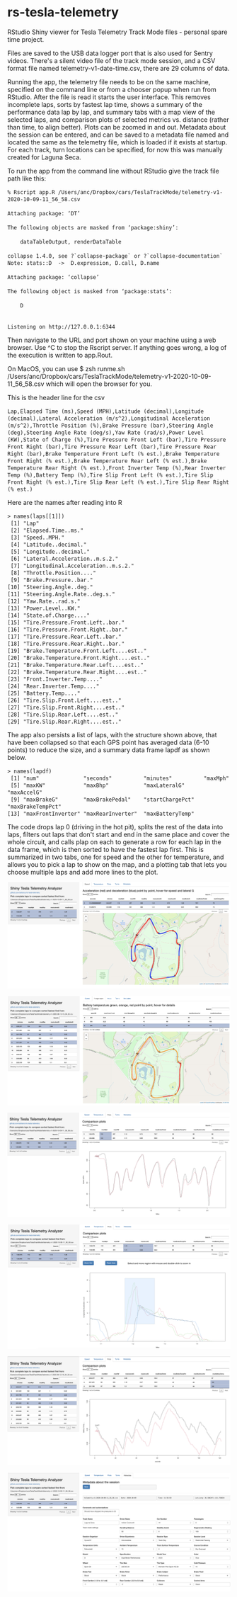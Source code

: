# rs-tesla-telemetry
RStudio Shiny viewer for Tesla Telemetry Track Mode files - personal spare time project.

Files are saved to the USB data logger port that is also used for Sentry videos. There's a silent video file of the track mode session, and a CSV format file named telemetry-v1-date-time.csv, there are 29 columns of data.

Running the app, the telemetry file needs to be on the same machine, specified on the command line or from a chooser popup when run from RStudio. After the file is read it starts the user interface. This removes incomplete laps, sorts by fastest lap time, shows a summary of the performance data lap by lap, and summary tabs with a map view of the selected laps, and comparison plots of selected metrics vs. distance (rather than time, to align better). Plots can be zoomed in and out. Metadata about the session can be entered, and can be saved to a metadata file named and located the same as the telemetry file, which is loaded if it exists at startup. For each track, turn locations can be specified, for now this was manually created for Laguna Seca.

To run the app from the command line without RStudio give the track file path like this:
```
% Rscript app.R /Users/anc/Dropbox/cars/TeslaTrackMode/telemetry-v1-2020-10-09-11_56_58.csv

Attaching package: ‘DT’

The following objects are masked from ‘package:shiny’:

    dataTableOutput, renderDataTable

collapse 1.4.0, see ?`collapse-package` or ?`collapse-documentation`
Note: stats::D  ->  D.expression, D.call, D.name

Attaching package: ‘collapse’

The following object is masked from ‘package:stats’:

    D


Listening on http://127.0.0.1:6344
```
Then navigate to the URL and port shown on your machine using a web browser. Use ^C to stop the Rscript server.
If anything goes wrong, a log of the execution is written to app.Rout.

On MacOS, you can use $ zsh runme.sh /Users/anc/Dropbox/cars/TeslaTrackMode/telemetry-v1-2020-10-09-11_56_58.csv which will open the browser for you.


This is the header line for the csv
```
Lap,Elapsed Time (ms),Speed (MPH),Latitude (decimal),Longitude (decimal),Lateral Acceleration (m/s^2),Longitudinal Acceleration (m/s^2),Throttle Position (%),Brake Pressure (bar),Steering Angle (deg),Steering Angle Rate (deg/s),Yaw Rate (rad/s),Power Level (KW),State of Charge (%),Tire Pressure Front Left (bar),Tire Pressure Front Right (bar),Tire Pressure Rear Left (bar),Tire Pressure Rear Right (bar),Brake Temperature Front Left (% est.),Brake Temperature Front Right (% est.),Brake Temperature Rear Left (% est.),Brake Temperature Rear Right (% est.),Front Inverter Temp (%),Rear Inverter Temp (%),Battery Temp (%),Tire Slip Front Left (% est.),Tire Slip Front Right (% est.),Tire Slip Rear Left (% est.),Tire Slip Rear Right (% est.)
```

Here are the names after reading into R
```
> names(laps[[1]])
 [1] "Lap"                                   
 [2] "Elapsed.Time..ms."                     
 [3] "Speed..MPH."                           
 [4] "Latitude..decimal."                    
 [5] "Longitude..decimal."                   
 [6] "Lateral.Acceleration..m.s.2."          
 [7] "Longitudinal.Acceleration..m.s.2."     
 [8] "Throttle.Position...."                 
 [9] "Brake.Pressure..bar."                  
[10] "Steering.Angle..deg."                  
[11] "Steering.Angle.Rate..deg.s."           
[12] "Yaw.Rate..rad.s."                      
[13] "Power.Level..KW."                      
[14] "State.of.Charge...."                   
[15] "Tire.Pressure.Front.Left..bar."        
[16] "Tire.Pressure.Front.Right..bar."       
[17] "Tire.Pressure.Rear.Left..bar."         
[18] "Tire.Pressure.Rear.Right..bar."        
[19] "Brake.Temperature.Front.Left....est.." 
[20] "Brake.Temperature.Front.Right....est.."
[21] "Brake.Temperature.Rear.Left....est.."  
[22] "Brake.Temperature.Rear.Right....est.." 
[23] "Front.Inverter.Temp...."               
[24] "Rear.Inverter.Temp...."                
[25] "Battery.Temp...."                      
[26] "Tire.Slip.Front.Left....est.."         
[27] "Tire.Slip.Front.Right....est.."        
[28] "Tire.Slip.Rear.Left....est.."          
[29] "Tire.Slip.Rear.Right....est.."  
```
 
The app also persists a list of laps, with the structure shown above, that have been collapsed so that each GPS point has averaged data (6-10 points) to reduce the size, and a summary data frame lapdf as shown below.

```
> names(lapdf)
 [1] "num"              "seconds"          "minutes"          "maxMph"          
 [5] "maxKW"            "maxBhp"           "maxLateralG"      "maxAccelG"       
 [9] "maxBrakeG"        "maxBrakePedal"    "startChargePct"   "maxBrakeTempPct" 
[13] "maxFrontInverter" "maxRearInverter"  "maxBatteryTemp"  
 ```
 
 The code drops lap 0 (driving in the hot pit), splits the rest of the data into laps, filters out laps that don't start and end in the same place and cover the whole circuit, and calls plap on each to generate a row for each lap in the data frame, which is then sorted to have the fastest lap first. This is summarized in two tabs, one for speed and the other for temperature, and allows you to pick a lap to show on the map, and a plotting tab that lets you choose multiple laps and add more lines to the plot.
 
 ![Screenshot](screenshots/rs-tesla-telemetry-screenshot.png)
 
 ![Screenshot](screenshots/rs-tesla-telemetry-screenshot-temp.png)
 
 ![Screenshot](screenshots/rs-tesla-telemetry-distanceplot.png)
 
 ![Screenshot](screenshots/rs-tesla-telemetry-plotzoom.png)
 
 ![Screenshot](screenshots/rs-tesla-telemetry-screenshot-temp2.png)
 
 ![Screenshot](screenshots/rs-tesla-telemetry-metadata.png)
 
